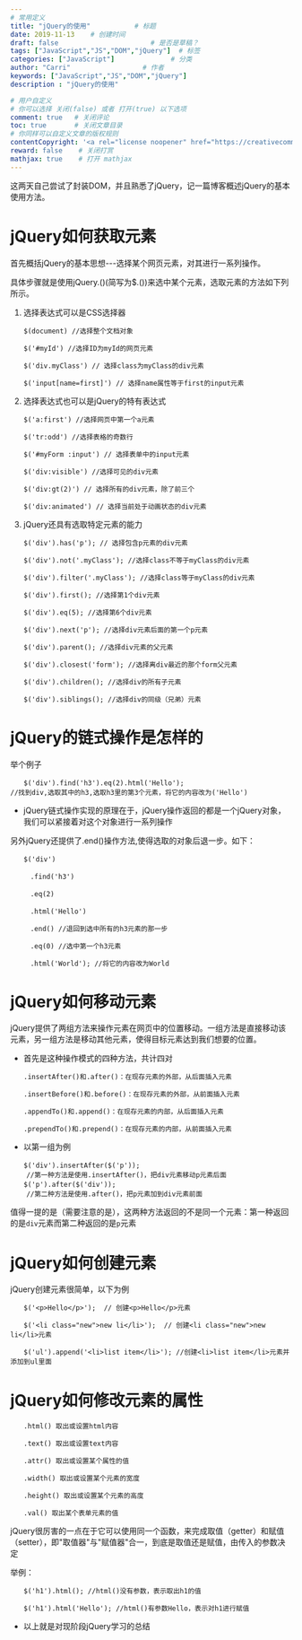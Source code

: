 ```yaml
---
# 常用定义
title: "jQuery的使用"           # 标题
date: 2019-11-13    # 创建时间
draft: false                       # 是否是草稿？
tags: ["JavaScript","JS","DOM","jQuery"]  # 标签
categories: ["JavaScript"]              # 分类
author: "Carri"                  # 作者
keywords: ["JavaScript","JS","DOM","jQuery"]
description : "jQuery的使用"   

# 用户自定义
# 你可以选择 关闭(false) 或者 打开(true) 以下选项
comment: true   # 关闭评论
toc: true       # 关闭文章目录
# 你同样可以自定义文章的版权规则
contentCopyright: '<a rel="license noopener" href="https://creativecommons.org/licenses/by-nc-nd/4.0/" target="_blank">CC BY-NC-ND 4.0</a>'
reward: false	 # 关闭打赏
mathjax: true    # 打开 mathjax
---
```


这两天自己尝试了封装DOM，并且熟悉了jQuery，记一篇博客概述jQuery的基本使用方法。

# jQuery如何获取元素


首先概括jQuery的基本思想---选择某个网页元素，对其进行一系列操作。

具体步骤就是使用jQuery.()(简写为$.())来选中某个元素，选取元素的方法如下列所示。

1. 选择表达式可以是CSS选择器

```
　　$(document) //选择整个文档对象

　　$('#myId') //选择ID为myId的网页元素

　　$('div.myClass') // 选择class为myClass的div元素

　　$('input[name=first]') // 选择name属性等于first的input元素
```

2. 选择表达式也可以是jQuery的特有表达式

```
　　$('a:first') //选择网页中第一个a元素

　　$('tr:odd') //选择表格的奇数行

　　$('#myForm :input') // 选择表单中的input元素

　　$('div:visible') //选择可见的div元素

　　$('div:gt(2)') // 选择所有的div元素，除了前三个

　　$('div:animated') // 选择当前处于动画状态的div元素
```
3. jQuery还具有选取特定元素的能力

```
　　$('div').has('p'); // 选择包含p元素的div元素

　　$('div').not('.myClass'); //选择class不等于myClass的div元素

　　$('div').filter('.myClass'); //选择class等于myClass的div元素

　　$('div').first(); //选择第1个div元素

　　$('div').eq(5); //选择第6个div元素

　　$('div').next('p'); //选择div元素后面的第一个p元素

　　$('div').parent(); //选择div元素的父元素

　　$('div').closest('form'); //选择离div最近的那个form父元素

　　$('div').children(); //选择div的所有子元素

　　$('div').siblings(); //选择div的同级（兄弟）元素
```
# jQuery的链式操作是怎样的

举个例子
```
　　$('div').find('h3').eq(2).html('Hello');
//找到div,选取其中的h3,选取h3里的第3个元素，将它的内容改为('Hello')
```
* jQuery链式操作实现的原理在于，jQuery操作返回的都是一个jQuery对象，我们可以紧接着对这个对象进行一系列操作


另外jQuery还提供了.end()操作方法,使得选取的对象后退一步。如下：

```
　　$('div')

　　　.find('h3')

　　　.eq(2)

　　　.html('Hello')

　　　.end() //退回到选中所有的h3元素的那一步

　　　.eq(0) //选中第一个h3元素

　　　.html('World'); //将它的内容改为World
```


# jQuery如何移动元素

jQuery提供了两组方法来操作元素在网页中的位置移动。一组方法是直接移动该元素，另一组方法是移动其他元素，使得目标元素达到我们想要的位置。

* 首先是这种操作模式的四种方法，共计四对

```
　　.insertAfter()和.after()：在现存元素的外部，从后面插入元素

　　.insertBefore()和.before()：在现存元素的外部，从前面插入元素

　　.appendTo()和.append()：在现存元素的内部，从后面插入元素

　　.prependTo()和.prepend()：在现存元素的内部，从前面插入元素
```
* 以第一组为例

```
　　$('div').insertAfter($('p')); 
    //第一种方法是使用.insertAfter()，把div元素移动p元素后面
　　$('p').after($('div')); 
    //第二种方法是使用.after()，把p元素加到div元素前面
```
值得一提的是（需要注意的是），这两种方法返回的不是同一个元素：第一种返回的是`div`元素而第二种返回的是`p`元素

# jQuery如何创建元素

jQuery创建元素很简单，以下为例
```
　　$('<p>Hello</p>');  // 创建<p>Hello</p>元素

　　$('<li class="new">new li</li>');  // 创建<li class="new">new li</li>元素

　　$('ul').append('<li>list item</li>'); //创建<li>list item</li>元素并添加到ul里面
```

# jQuery如何修改元素的属性

```
　　.html() 取出或设置html内容

　　.text() 取出或设置text内容

　　.attr() 取出或设置某个属性的值

　　.width() 取出或设置某个元素的宽度

　　.height() 取出或设置某个元素的高度

　　.val() 取出某个表单元素的值
```

jQuery很厉害的一点在于它可以使用同一个函数，来完成取值（getter）和赋值（setter），即"取值器"与"赋值器"合一，到底是取值还是赋值，由传入的参数决定

举例：
```
　　$('h1').html(); //html()没有参数，表示取出h1的值

　　$('h1').html('Hello'); //html()有参数Hello，表示对h1进行赋值
```





* 以上就是对现阶段jQuery学习的总结